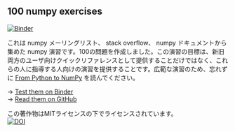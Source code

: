 ## 100 numpy exercises

[![Binder](http://mybinder.org/badge.svg)](http://mybinder.org:/repo/rougier/numpy-100/notebooks/100%20Numpy%20exercises.ipynb)

これは numpy メーリングリスト、 stack overflow、 numpy ドキュメントから集めた numpy 演習です。100の問題を作成しました。この演習の目標は、新旧両方のユーザ向けクイックリファレンスとして提供することだけではなく、これらの人に指導する人向けの演習を提供することです。広範な演習のため、忘れずに [From Python to NumPy](http://www.labri.fr/perso/nrougier/from-python-to-numpy/) を読んでください。

→ [Test them on Binder](http://mybinder.org:/repo/rougier/numpy-100/notebooks/100_Numpy_exercises.ipynb)  
→ [Read them on GitHub](100_Numpy_exercises.md)  

この著作物はMITライセンスの下でライセンスされています。  
[![DOI](https://zenodo.org/badge/10173/rougier/numpy-100.svg)](https://zenodo.org/badge/latestdoi/10173/rougier/numpy-100)
